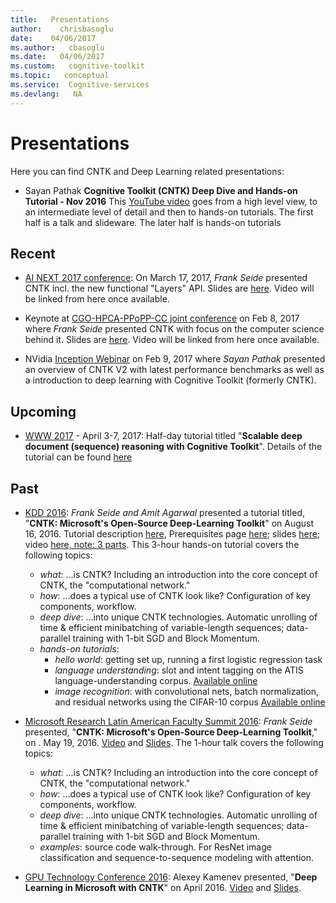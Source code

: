 ```yaml
---
title:   Presentations
author:    chrisbasoglu
date:    04/06/2017
ms.author:   cbasoglu
ms.date:   04/06/2017
ms.custom:   cognitive-toolkit
ms.topic:   conceptual
ms.service:  Cognitive-services
ms.devlang:   NA
---
```


# Presentations

Here you can find CNTK and Deep Learning related presentations:

* Sayan Pathak **Cognitive Toolkit (CNTK) Deep Dive and Hands-on Tutorial - Nov 2016** This [YouTube video](https://www.youtube.com/watch?v=pl-kbFJ1KzU) goes from a high level view, to an intermediate level of detail and then to hands-on tutorials. The first half is a talk and slideware. The later half is hands-on tutorials

## Recent 

* [AI NEXT 2017 conference](http://www.ainextconf.com/): On March 17, 2017, *Frank Seide* presented CNTK incl. the new functional "Layers" API. Slides are [here](https://github.com/Microsoft/CNTk/wiki/ppt/CNTK-AI-NEXT-Mar-2017-Frank-Seide-print.pdf). Video will be linked from here once available.

* Keynote at [CGO-HPCA-PPoPP-CC joint conference](http://cgo.org/cgo2017/program.html) on Feb 8, 2017 where *Frank Seide* presented CNTK with focus on the computer science behind it. Slides are [here](https://github.com/Microsoft/CNTk/wiki/ppt/CNTK-and-the-CS-behind-it-CGO-HPCA-PPoPP-CC-Keynote-Feb-2017-Frank-Seide-print.pdf). Video will be linked from here once available.

* NVidia [Inception Webinar](http://cc.readytalk.com/play?id=8kpkke) on Feb 9, 2017 where *Sayan Pathak* presented an overview of CNTK V2 with latest performance benchmarks as well as a introduction to deep learning with Cognitive Toolkit (formerly CNTK).

## Upcoming

* [WWW 2017](http://www.www2017.com.au/program/tutorials.php) - April 3-7, 2017: Half-day tutorial titled "**Scalable deep document (sequence) reasoning with Cognitive Toolkit**". Details of the tutorial can be found [here](./WWW-2017-Tutorial.md)


## Past

* [KDD 2016](http://www.kdd.org/kdd2016/): *Frank Seide and Amit Agarwal* presented a tutorial titled,  "**CNTK: Microsoft's Open-Source Deep-Learning Toolkit**" on August 16, 2016. Tutorial description [here](http://www.kdd.org/kdd2016/tutorials/view/cntk), Prerequisites page [here](./KDD-2016-Tutorial); slides [here](https://cntk.ai/kdd/CNTK-Hands-On-KDD2016-Frank-Seide-and-Amit-Agarwal.zip); video [here, note: 3 parts](http://videolectures.net/kdd2016_tutorial_deep_learning_toolkit/).
This 3-hour hands-on tutorial covers the following topics:
    * *what*: ...is CNTK? Including an introduction into the core concept of CNTK, the "computational network."
    * *how*: ...does a typical use of CNTK look like? Configuration of key components, workflow.
    * *deep dive*: ...into unique CNTK technologies. Automatic unrolling of time & efficient minibatching of variable-length sequences; data-parallel training with 1-bit SGD and Block Momentum.
    * *hands-on tutorials*:
      * *hello world*: getting set up, running a first logistic regression task
      * *language understanding*: slot and intent tagging on the ATIS language-understanding corpus. [Available online](./Hands-On-Labs-Language-Understanding)
      * *image recognition*: with convolutional nets, batch normalization,
        and residual networks using the CIFAR-10 corpus [Available online](./Hands-On-Labs-Image-Recognition.md)

* [Microsoft Research Latin American Faculty Summit 2016](http://research.microsoft.com/en-us/events/latamfacsum2016/): *Frank Seide* presented, "**CNTK: Microsoft's Open-Source Deep-Learning Toolkit**," on . May 19, 2016. [Video](https://www.youtube.com/watch?v=TK671HxrufE&feature=youtu.be) and <a href="./ppt/LATAM_Frank_Seide_CNTK, 2016-5-19, Print.pptx" target="_blank">Slides</a>. The 1-hour talk covers the following topics:
    * *what*: ...is CNTK? Including an introduction into the core concept of CNTK, the "computational network."
    * *how*: ...does a typical use of CNTK look like? Configuration of key components, workflow.
    * *deep dive*: ...into unique CNTK technologies. Automatic unrolling of time & efficient minibatching of variable-length sequences; data-parallel training with 1-bit SGD and Block Momentum.
    * *examples*: source code walk-through. For ResNet image classification and sequence-to-sequence modeling with attention.

* [GPU Technology Conference 2016](http://www.gputechconf.com/): Alexey Kamenev presented, "**Deep Learning in Microsoft with CNTK**" on April 2016. [Video](http://on-demand.gputechconf.com/gtc/2016/video/S6843.html) and <a href="./ppt/S6843-Deep-Learning-in-Microsoft-with-CNTK.pptx" target="_blank">Slides</a>.